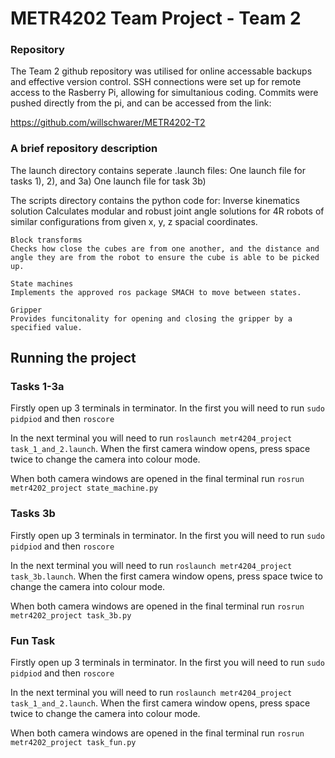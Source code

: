 ﻿# METR4202 Team Project - Team 2

### Repository 

The Team 2 github repository was utilised for online accessable backups and effective version control.
SSH connections were set up for remote access to the Rasberry Pi, allowing for simultanious coding. 
Commits were pushed directly from the pi, and can be accessed from the link:

https://github.com/willschwarer/METR4202-T2

### A brief repository description 

The launch directory contains seperate .launch files:
    One launch file for tasks 1), 2), and 3a)
    One launch file for task 3b)

The scripts directory contains the python code for:
    Inverse kinematics solution
    Calculates modular and robust joint angle solutions for 4R robots of similar configurations from given x, y, z spacial coordinates.

    Block transforms
    Checks how close the cubes are from one another, and the distance and angle they are from the robot to ensure the cube is able to be picked up.

    State machines
    Implements the approved ros package SMACH to move between states.

    Gripper
    Provides funcitonality for opening and closing the gripper by a specified value.

## Running the project

### Tasks 1-3a

Firstly open up 3 terminals in terminator. In the first you will need to run `sudo pidpiod` and then `roscore`

In the next terminal you will need to run `roslaunch metr4204_project task_1_and_2.launch`.
When the first camera window opens, press space twice to change the camera into colour mode.

When both camera windows are opened in the final terminal run `rosrun metr4202_project state_machine.py`

### Tasks 3b

Firstly open up 3 terminals in terminator. In the first you will need to run `sudo pidpiod` and then `roscore`

In the next terminal you will need to run `roslaunch metr4204_project task_3b.launch`.
When the first camera window opens, press space twice to change the camera into colour mode.

When both camera windows are opened in the final terminal run `rosrun metr4202_project task_3b.py`

### Fun Task

Firstly open up 3 terminals in terminator. In the first you will need to run `sudo pidpiod` and then `roscore`

In the next terminal you will need to run `roslaunch metr4204_project task_1_and_2.launch`.
When the first camera window opens, press space twice to change the camera into colour mode.

When both camera windows are opened in the final terminal run `rosrun metr4202_project task_fun.py`
